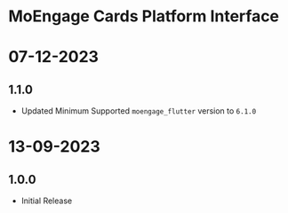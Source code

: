 # MoEngage Cards Platform Interface

# 07-12-2023

## 1.1.0
- Updated Minimum Supported `moengage_flutter` version to `6.1.0`

# 13-09-2023

## 1.0.0
- Initial Release